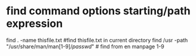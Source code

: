 # find command options starting/path expression
find . -name thisfile.txt                                       #find thisfile.txt in current directory
find /usr -path "/usr/share/man/man[1-9]/*passwd*"              # find from en manpage 1-9
